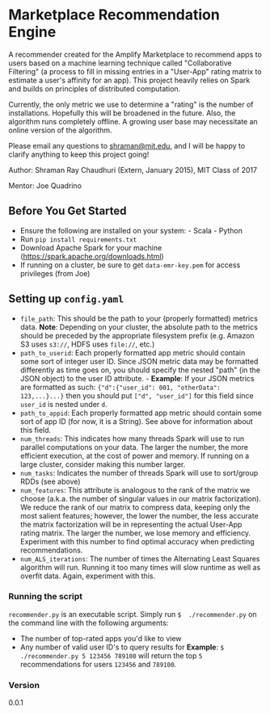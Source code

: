# Marketplace Recommendation Engine

A recommender created for the Amplify Marketplace to recommend apps to users based on a machine learning technique called "Collaborative Filtering" (a process to fill in missing entries in a "User-App" rating matrix to estimate a user's affinity for an app). This project heavily relies on Spark and builds on principles of distributed computation. 

Currently, the only metric we use to determine a "rating" is the number of installations. Hopefully this will be broadened in the future. Also, the algorithm runs completely offline. A growing user base may necessitate an online version of the algorithm.

Please email any questions to shraman@mit.edu, and I will be happy to clarify anything to keep this project going!

Author: Shraman Ray Chaudhuri (Extern, January 2015), MIT Class of 2017

Mentor: Joe Quadrino
## Before You Get Started
 - Ensure the following are installed on your system:
       - Scala
       - Python
 - Run `pip install requirements.txt`
 - Download Apache Spark for your machine (https://spark.apache.org/downloads.html)
 - If running on a cluster, be sure to get `data-emr-key.pem` for access privileges (from Joe)

## Setting up `config.yaml`
- `file_path`: This should be the path to your (properly formatted) metrics data. **Note**: Depending on your cluster, the absolute path to the metrics should be preceded by the appropriate filesystem prefix (e.g. Amazon S3 uses `s3://`, HDFS uses `file://`, etc.)
- `path_to_userid`: Each properly formatted app metric should contain some sort of integer user ID. Since JSON metric data may be formatted differently as time goes on, you should specify the nested "path" (in the JSON object) to the user ID attribute.
        - **Example**: If your JSON metrics are formatted as such:
 `{"d":{"user_id": 001, "otherData": 123,...}...}` then you should put `["d", "user_id"]` for this field since `user_id` is nested under `d`.
- `path_to_appid`: Each properly formatted app metric should contain some sort of app ID (for now, it is a String). See above for information about this field.
- `num_threads`: This indicates how many threads Spark will use to run parallel computations on your data. The larger the number, the more efficient execution, at the cost of power and memory. If running on a large cluster, consider making this number larger.
- `num_tasks`: Indicates the number of threads Spark will use to sort/group RDDs (see above)
- `num_features`: This attribute is analogous to the rank of the matrix we choose (a.k.a. the number of singular values in our matrix factorization). We reduce the rank of our matrix to compress data, keeping only the most salient features; however, the lower the number, the less accurate the matrix factorization will be in representing the actual User-App rating matrix. The larger the number, we lose memory and efficiency. Experiment with this number to find optimal accuracy when predicting recommendations.
- `num_ALS_iterations`: The number of times the Alternating Least Squares algorithm will run. Running it too many times will slow runtime as well as overfit data. Again, experiment with this.
### Running the script
`recommender.py` is an executable script. Simply run `$  ./recommender.py` on the command line with the following arguments:
- The number of top-rated apps you'd like to view
- Any number of valid user ID's to query results for
**Example**: `$ ./recommender.py 5 123456 789100` will return the top `5` recommendations for users `123456` and `789100`.
### Version
0.0.1